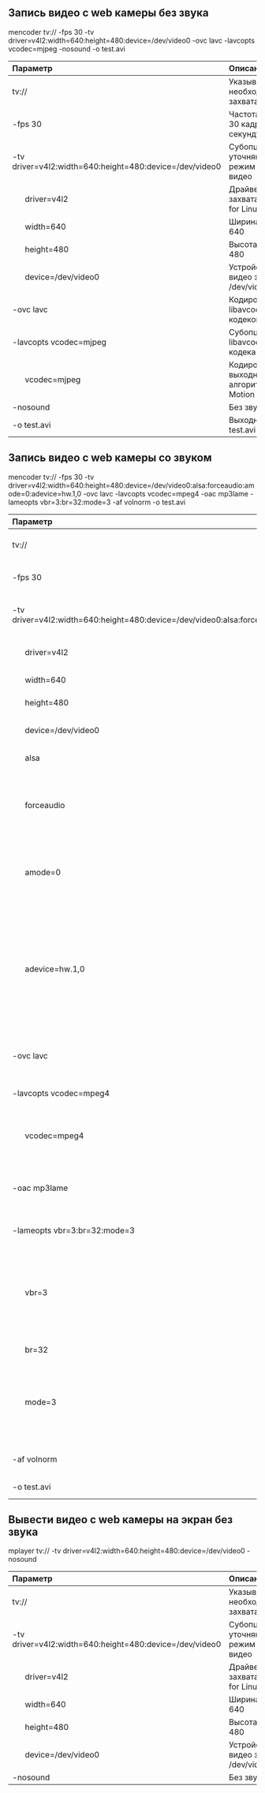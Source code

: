 ## Запись видео с web камеры без звука

mencoder tv:// -fps 30 -tv driver=v4l2:width=640:height=480:device=/dev/video0 -ovc lavc -lavcopts vcodec=mjpeg -nosound -o test.avi

| Параметр                                           | Описание                                                                      |
|:---------------------------------------------------|:------------------------------------------------------------------------------|
|tv://                                               | Указывает на необходимость захвата видео                                      |
|-fps 30                                             | Частота кадров 30 кадров в секунду                                            |
|-tv driver=v4l2:width=640:height=480:device=/dev/video0| Субопции уточняющие режим захвата видео                                    |
|&nbsp;&nbsp;&nbsp;&nbsp;&nbsp;&nbsp;driver=v4l2     | Драйвер видео захвата Video for Linux v.2                                     |
|&nbsp;&nbsp;&nbsp;&nbsp;&nbsp;&nbsp;width=640       | Ширина видео 640                                                              |
|&nbsp;&nbsp;&nbsp;&nbsp;&nbsp;&nbsp;height=480      | Высота видео 480                                                              |
|&nbsp;&nbsp;&nbsp;&nbsp;&nbsp;&nbsp;device=/dev/video0| Устройство видео захвата /dev/video0                                        |
|-ovc lavc                                           | Кодировать libavcodec кодеком                                                 |
|-lavcopts vcodec=mjpeg                              | Субопции libavcodec кодека                                                    |
|&nbsp;&nbsp;&nbsp;&nbsp;&nbsp;&nbsp;vcodec=mjpeg    | Кодировать выходной файл алгоритмом Motion JPEG                               |
|-nosound                                            | Без звука                                                                     |
|-o test.avi                                         | Выходной файл test.avi                                                        |

## Запись видео с web камеры со звуком

mencoder tv:// -fps 30 -tv driver=v4l2:width=640:height=480:device=/dev/video0:alsa:forceaudio:amode=0:adevice=hw.1,0 -ovc lavc -lavcopts vcodec=mpeg4 -oac mp3lame -lameopts vbr=3:br=32:mode=3 -af volnorm -o test.avi

| Параметр                                           | Описание                                                                      |
|:---------------------------------------------------|:------------------------------------------------------------------------------|
|tv://                                               | Указывает на необходимость захвата видео                                      |
|-fps 30                                             | Частота кадров 30 кадров в секунду                                            |
|-tv driver=v4l2:width=640:height=480:device=/dev/video0:alsa:forceaudio:amode=0:adevice=hw.1,0| Субопции уточняющие режим захвата видео |
|&nbsp;&nbsp;&nbsp;&nbsp;&nbsp;&nbsp;driver=v4l2     | Драйвер видео захвата Video for Linux v.2                                     |
|&nbsp;&nbsp;&nbsp;&nbsp;&nbsp;&nbsp;width=640       | Ширина видео 640                                                              |
|&nbsp;&nbsp;&nbsp;&nbsp;&nbsp;&nbsp;height=480      | Высота видео 480                                                              |
|&nbsp;&nbsp;&nbsp;&nbsp;&nbsp;&nbsp;device=/dev/video0| Устройство видео захвата /dev/video0                                        |
|&nbsp;&nbsp;&nbsp;&nbsp;&nbsp;&nbsp;alsa            | Захват звука через ALSA                                                       |
|&nbsp;&nbsp;&nbsp;&nbsp;&nbsp;&nbsp;forceaudio      | Указывает захватывать звук даже если v4l сообщает, что нет источников звука   |
|&nbsp;&nbsp;&nbsp;&nbsp;&nbsp;&nbsp;amode=0         | Аудио режим: моно<br>&nbsp;&nbsp;&nbsp;&nbsp;&nbsp;&nbsp;0: моно<br>&nbsp;&nbsp;&nbsp;&nbsp;&nbsp;&nbsp;1: стерео<br>&nbsp;&nbsp;&nbsp;&nbsp;&nbsp;&nbsp;2: язык 1<br>3: язык 2 |
|&nbsp;&nbsp;&nbsp;&nbsp;&nbsp;&nbsp;adevice=hw.1,0  | Устанавливает аудио устройство. \<значение\> должно быть /dev/xxx для OSS и аппаратный ID для ALSA. Вы должны заменить любые ':' на '.' в ID для ALSA. |
|-ovc lavc                                           | Кодировать видео libavcodec кодеком                                           |
|-lavcopts vcodec=mpeg4                              | Субопции libavcodec кодека                                                    |
|&nbsp;&nbsp;&nbsp;&nbsp;&nbsp;&nbsp;vcodec=mpeg4    | Кодировать выходной файл алгоритмом MPEG-4 (DivX 4/5)                         |
|-oac mp3lame                                        | Кодироват звук mp3lame cbr/abr/vbr MP3 using libmp3lame                       |
|-lameopts vbr=3:br=32:mode=3                        | Субопции mp3lame кодека                                                       |  
|&nbsp;&nbsp;&nbsp;&nbsp;&nbsp;&nbsp;vbr=3           | Метод переменного битпотока abr<br>&nbsp;&nbsp;&nbsp;&nbsp;&nbsp;&nbsp;0: cbr<br>&nbsp;&nbsp;&nbsp;&nbsp;&nbsp;&nbsp;1: mt<br>&nbsp;&nbsp;&nbsp;&nbsp;&nbsp;&nbsp;2: rh (по умолчанию)<br>&nbsp;&nbsp;&nbsp;&nbsp;&nbsp;&nbsp;3: abr<br>4: mtrh |
|&nbsp;&nbsp;&nbsp;&nbsp;&nbsp;&nbsp;br=32           | Битпоток звука 32 кбит/с                                                      |
|&nbsp;&nbsp;&nbsp;&nbsp;&nbsp;&nbsp;mode=3          | Режим звука моно<br>&nbsp;&nbsp;&nbsp;&nbsp;&nbsp;&nbsp;0: стерео<br>&nbsp;&nbsp;&nbsp;&nbsp;&nbsp;&nbsp;1: joint-стерео<br>2: двухканальный<br>&nbsp;&nbsp;&nbsp;&nbsp;&nbsp;&nbsp;3: моно |
|-af volnorm                                         | Выполнить нормализацию уровня звука                                           |
|-o test.avi                                         | Выходной файл test.avi                                                        |
  
## Вывести видео с web камеры на экран без звука

mplayer tv:// -tv driver=v4l2:width=640:height=480:device=/dev/video0 -nosound

| Параметр                                           | Описание                                                                      |
|:---------------------------------------------------|:------------------------------------------------------------------------------|
|tv://                                               | Указывает на необходимость захвата видео                                      |
|-tv driver=v4l2:width=640:height=480:device=/dev/video0| Субопции уточняющие режим захвата видео                                    |
|&nbsp;&nbsp;&nbsp;&nbsp;&nbsp;&nbsp;driver=v4l2     | Драйвер видео захвата Video for Linux v.2                                     |
|&nbsp;&nbsp;&nbsp;&nbsp;&nbsp;&nbsp;width=640       | Ширина видео 640                                                              |
|&nbsp;&nbsp;&nbsp;&nbsp;&nbsp;&nbsp;height=480      | Высота видео 480                                                              |
|&nbsp;&nbsp;&nbsp;&nbsp;&nbsp;&nbsp;device=/dev/video0| Устройство видео захвата /dev/video0                                        |
|-nosound                                            | Без звука                                                                     |




	  